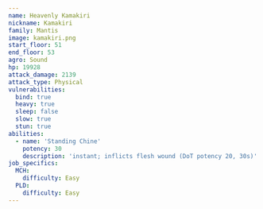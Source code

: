```yaml
---
name: Heavenly Kamakiri
nickname: Kamakiri
family: Mantis
image: kamakiri.png
start_floor: 51
end_floor: 53
agro: Sound
hp: 19928
attack_damage: 2139
attack_type: Physical
vulnerabilities:
  bind: true
  heavy: true
  sleep: false
  slow: true
  stun: true
abilities:
  - name: 'Standing Chine'
    potency: 30
    description: 'instant; inflicts flesh wound (DoT potency 20, 30s)'
job_specifics:
  MCH:
    difficulty: Easy
  PLD:
    difficulty: Easy
---
```

